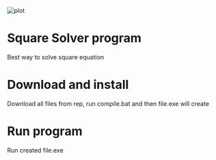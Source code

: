 ![plot](https://i.pinimg.com/originals/08/d3/9f/08d39fdada0a56921f4d827c4a141d13.jpg)
# Square Solver program

Best way to solve square equation

# Download and install

Download all files from rep, run compile.bat and then file.exe will create

# Run program

Run created file.exe

